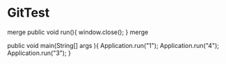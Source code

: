 # GitTest
merge
public void run(){
	window.close();
}
merge

public void main(String[] args ){
   Application.run("1");
   Application.run("4");
   Application.run("3");
}
